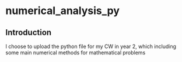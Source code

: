 # numerical_analysis_py

## Introduction 
I choose to upload the python file for my CW in year 2, which including some main numerical methods for mathematical problems
